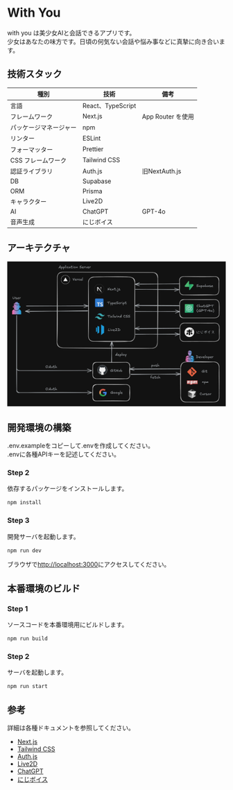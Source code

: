 # With You

with you は美少女AIと会話できるアプリです。  
少女はあなたの味方です。日頃の何気ない会話や悩み事などに真摯に向き合います。

## 技術スタック

| 種別                   | 技術              | 備考              |
| ---------------------- | ----------------- | ----------------- |
| 言語                   | React、TypeScript |                   |
| フレームワーク         | Next.js           | App Router を使用 |
| パッケージマネージャー | npm               |                   |
| リンター               | ESLint            |                   |
| フォーマッター         | Prettier          | 　                |
| CSS フレームワーク     | Tailwind CSS      |                   |
| 認証ライブラリ         | Auth.js           | 旧NextAuth.js     |
| DB                     | Supabase          |                   |
| ORM                    | Prisma            |                   |
| キャラクター           | Live2D            |                   |
| AI                     | ChatGPT           | GPT-4o            |
| 音声生成               | にじボイス        |                   |

## アーキテクチャ

![アーキテクチャ](architecture.png)

## 開発環境の構築

.env.exampleをコピーして.envを作成してください。  
.envに各種APIキーを記述してください。

### Step 2

依存するパッケージをインストールします。

```bash
npm install
```

### Step 3

開発サーバを起動します。

```bash
npm run dev
```

ブラウザで[http://localhost:3000](http://localhost:3000)にアクセスしてください。

## 本番環境のビルド

### Step 1

ソースコードを本番環境用にビルドします。

```bash
npm run build
```

### Step 2

サーバを起動します。

```bash
npm run start
```

## 参考

詳細は各種ドキュメントを参照してください。

- [Next.js](https://nextjs.org/docs)
- [Tailwind CSS](https://tailwindcss.com/docs)
- [Auth.js](https://authjs.dev/)
- [Live2D](https://www.live2d.com/)
- [ChatGPT](https://openai.com/ja-JP/index/openai-api/)
- [にじボイス](https://nijivoice.com/)
